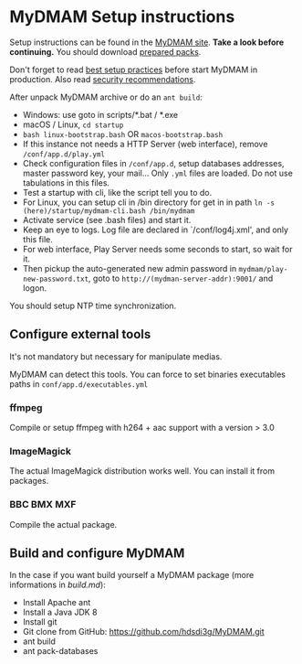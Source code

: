 # MyDMAM Setup instructions

Setup instructions can be found in the [MyDMAM site](http://mydmam.org/setup/). **Take a look before continuing.** You should download [prepared packs](http://mydmam.org/downloads/).

Don't forget to read [best setup practices](http://mydmam.org/setup/performance-tips-for-production/) before start MyDMAM in production. Also read [security recommendations](http://mydmam.org/setup/security-recommendations/).

After unpack MyDMAM archive or do an `ant build`:

* Windows: use goto in scripts/*.bat / *.exe
* macOS / Linux, `cd startup`
* `bash linux-bootstrap.bash` OR `macos-bootstrap.bash`
* If this instance not needs a HTTP Server (web interface), remove  `/conf/app.d/play.yml`
* Check configuration files in `/conf/app.d`, setup databases addresses, master password key, your mail... Only `.yml` files are loaded. Do not use tabulations in this files.
* Test a startup with cli, like the script tell you to do.
* For Linux, you can setup cli in /bin directory for get in in path `ln -s (here)/startup/mydmam-cli.bash /bin/mydmam`
* Activate service (see .bash files) and start it.
* Keep an eye to logs. Log file are declared in `/conf/log4j.xml', and only this file.
* For web interface, Play Server needs some seconds to start, so wait for it.
* Then pickup the auto-generated new admin password in `mydmam/play-new-password.txt`, goto to `http://(mydman-server-addr):9001/` and logon.

You should setup NTP time synchronization.

## Configure external tools

It's not mandatory but necessary for manipulate medias.

MyDMAM can detect this tools. You can force to set binaries executables paths in `conf/app.d/executables.yml`

### ffmpeg
Compile or setup ffmpeg with h264 + aac support with a version > 3.0

### ImageMagick 
The actual ImageMagick distribution works well. You can install it from packages.

### BBC BMX MXF 
Compile the actual package.

## Build and configure MyDMAM

In the case if you want build yourself a MyDMAM package (more informations in _build.md_):

 * Install Apache ant
 * Install a Java JDK 8
 * Install git
 * Git clone from GitHub: https://github.com/hdsdi3g/MyDMAM.git
 * ant build
 * ant pack-databases

